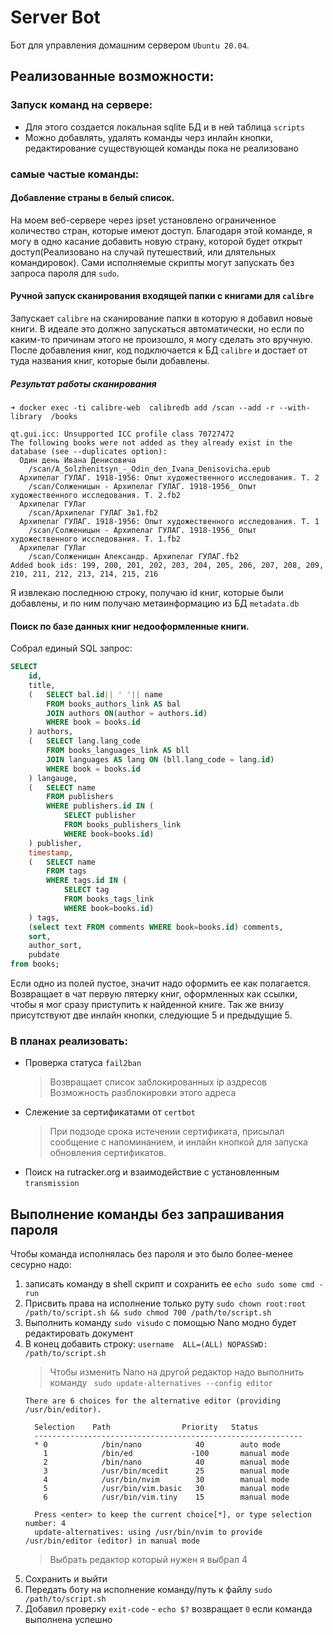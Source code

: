 # Server Bot
Бот для управления домашним сервером `Ubuntu 20.04`.

## Реализованные возможности:
### Запуск команд на сервере:
* Для этого создается локальная sqlite БД и в ней таблица `scripts`
* Можно добавлять, удалять команды черз инлайн кнопки, редактирование существующей команды пока не реализовано

### самые частые команды:
#### Добавление страны в белый список. 
На моем веб-сервере через ipset установлено ограниченное количество стран, которые имеют доступ. Благодаря этой команде, я могу в одно касание добавить новую страну, которой будет открыт доступ(Реализовано на случай путешествий, или длятельных командировок). Сами исполняемые скрипты могут запускать без запроса пароля для `sudo`.

#### Ручной запуск сканирования входящей папки с книгами для `calibre` 
Запускает `calibre` на сканирование папки в которую я добавил новые книги. В идеале это должно запускаться автоматически, но если по каким-то причинам этого не произошло, я могу сделать это вручную. После добавления книг, код подключается к БД `calibre` и достает от туда названия книг, которые были добавлены.

##### Результат работы сканирования
```shell
➜ docker exec -ti calibre-web  calibredb add /scan --add -r --with-library  /books

qt.gui.icc: Unsupported ICC profile class 70727472
The following books were not added as they already exist in the database (see --duplicates option):
  Один день Ивана Денисовича
    /scan/A_Solzhenitsyn_-_Odin_den_Ivana_Denisovicha.epub
  Архипелаг ГУЛАГ. 1918-1956: Опыт художественного исследования. Т. 2
    /scan/Солженицын - Архипелаг ГУЛАГ. 1918-1956_ Опыт художественного исследования. Т. 2.fb2
  Архипелаг ГУЛаг
    /scan/Архипелаг ГУЛАГ 3в1.fb2
  Архипелаг ГУЛАГ. 1918-1956: Опыт художественного исследования. Т. 1
    /scan/Солженицын - Архипелаг ГУЛАГ. 1918-1956_ Опыт художественного исследования. Т. 1.fb2
  Архипелаг ГУЛаг
    /scan/Солженицын Александр. Архипелаг ГУЛАГ.fb2
Added book ids: 199, 200, 201, 202, 203, 204, 205, 206, 207, 208, 209, 210, 211, 212, 213, 214, 215, 216
```
Я извлекаю последнюю строку, получаю id книг, которые были добавлены, и по ним получаю метаинформацию из БД `metadata.db`

#### Поиск по базе данных книг недооформленные книги.

Собрал единый SQL запрос:
```sql
SELECT
    id,
    title,
    (   SELECT bal.id|| ' '|| name 
        FROM books_authors_link AS bal 
        JOIN authors ON(author = authors.id) 
        WHERE book = books.id
    ) authors,
    (   SELECT lang.lang_code 
        FROM books_languages_link AS bll 
        JOIN languages AS lang ON (bll.lang_code = lang.id) 
        WHERE book = books.id 
    ) langauge,
    (   SELECT name 
        FROM publishers 
        WHERE publishers.id IN (
            SELECT publisher 
            FROM books_publishers_link 
            WHERE book=books.id)
    ) publisher,
    timestamp,
    (   SELECT name 
        FROM tags 
        WHERE tags.id IN (
            SELECT tag 
            FROM books_tags_link 
            WHERE book=books.id)
    ) tags,
    (select text FROM comments WHERE book=books.id) comments,
    sort,
    author_sort,
    pubdate
from books;
```
Если одно из полей пустое, значит надо оформить ее как полагается. Возвращает в чат первую пятерку книг, оформленных как ссылки, чтобы я мог сразу приступить к найденной книге. Так же внизу присутствуют две инлайн кнопки, следующие 5 и предыдущие 5.

### В планах реализовать:
- Проверка статуса `fail2ban`
    > Возвращает список заблокированных ip аздресов
    > Возможность разблокировки этого адреса
- Слежение за сертификатами от `certbot`
    > При подзоде срока истечении сертификата, присылал сообщение с напоминанием, и инлайн кнопкой для запуска обновления сертификатов.
- Поиск на rutracker.org и взаимодействие с установленным `transmission`


## Выполнение команды без запрашивания пароля

Чтобы команда исполнялась без пароля и это было более-менее сесурно надо:
1. записать команду в shell скрипт и сохранить ее `echo sudo some cmd -run`
1. Присвить права на исполнение только руту `sudo chown root:root /path/to/script.sh && sudo chmod 700 /path/to/script.sh`
1. Выполнить команду `sudo visudo` с помощью Nano модно будет редактировать документ
1. В конец добавить строку: `username  ALL=(ALL) NOPASSWD: /path/to/script.sh`
    > Чтобы изменить Nano на другой редактор надо выполнить команду
    > ` sudo update-alternatives --config editor`
    ```
    There are 6 choices for the alternative editor (providing /usr/bin/editor).

      Selection    Path                Priority   Status
      ------------------------------------------------------------
      * 0            /bin/nano            40        auto mode
        1            /bin/ed             -100       manual mode
        2            /bin/nano            40        manual mode
        3            /usr/bin/mcedit      25        manual mode
        4            /usr/bin/nvim        30        manual mode
        5            /usr/bin/vim.basic   30        manual mode
        6            /usr/bin/vim.tiny    15        manual mode

      Press <enter> to keep the current choice[*], or type selection number: 4
      update-alternatives: using /usr/bin/nvim to provide /usr/bin/editor (editor) in manual mode
    ```
    > Выбрать редактор который нужен я выбрал 4
1. Сохранить и выйти
1. Передать боту на исполнение команду/путь к файлу `sudo /path/to/script.sh`
1. Добавил проверку `exit-code` - `echo $?` возвращает `0` если команда выполнена успешно
